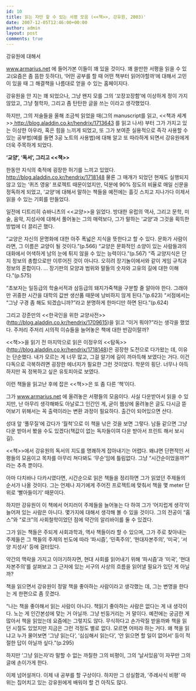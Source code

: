 ```yaml
---
id: 10
title: 읽는 자만 할 수 있는 서평 모음 (<<책>>, 강유원, 2003)'
date: 2007-12-05T12:46:00+00:00
author: admin
layout: post
comments: true
---
```



강유원에 대해서</STRONG>





<A href="http://www.armarius.net" target=_blank>www.armarius.net</A> 에 들어가본 이들이 꽤 있을 것이다. 꽤 쓸만한 서평을 읽을 수 있고(요즘은 좀 뜸한 듯하다), &#8216;어떤 공부를 할 때 어떤 책부터 읽어야할까&#8217;에 대해서 고민이 있을 때 그 해결책을 나름대로 얻을 수 있는 홈페이지다.





강유원을 안 지는 꽤 되었으나, 그냥 왠지 모를 그의 &#8216;꼬장꼬장함&#8217;에 이상하게 정이 가지 않았고, 그냥 철학자, 그리고 좀 탄탄한 글을 쓰는 이라고 생각했었다.





하지만, 그의 저술들을 올해 조금씩 읽었을 때(그의 manuscript를 읽고, <<책과 세계>><A href="http://blog.aladdin.co.kr/hendrix/1713643" target=_blank> http://blog.aladdin.co.kr/hendrix/1713643</A>&nbsp;를 읽고 나서) 부터 그가 가지고 있는 이상한 아우라, 혹은 힘을 느끼게 되었고, 또 그가 보여준 실용적으로 즉각 사용할 수 있는 공부법(예를 들면 3공 노트의 사용법)에 대해 알고 또 따라하게 되면서 강유원에게 더욱 주목하게 되었다.  



  


**&#8216;교양&#8217;, &#8216;독서&#8217;, 그리고 <<책>>**





한동안 지식의 축적에 굉장한 허기를 느끼고 있었다. <A href="http://blog.aladdin.co.kr/hendrix/1718148" target=_blank>http://blog.aladdin.co.kr/hendrix/1718148</A> 물론 그 매개가 되었던 현재도 실행되지 않고 있는 &#8216;퀴즈 영웅&#8217; 프로젝트 때문이었지만, 덕분에 90% 정도의 비율로 매일 신문을 정독하게 되었고, &#8216;교양&#8217;에 대해서 말하는 책들을 예전에는 흘깃 스치고 지나가다 이제서 읽을 수 있는 기회를 만들었다.





일전에 디트리히 슈바니츠의 <<교양>>을 읽었다. 방대한 유럽의 역사, 그리고 문학, 미술, 음악, 지성사에 대해서 풀어놓는 그의 매력보다, 그가 말하는 &#8216;교양&#8217;과 그것을 획득한 방법에 더 끌리곤 했다.





&#8220;교양은 자신의 문명화에 대한 아주 폭넓은 지식을 뜻한다고 할 수 있다. 문화가 사람이라면, 그 이름은 교양이 될 것이다.&#8221;(p.566) &#8220;교양은 문화적인 소양이 있는 사람들과의 대화에서 어색하게 남의 눈에 튀지 않을 수 있는 능력이다.&#8221;(p.567) &#8220;즉 교양지식은 단지 정보의 총합으로만 이루어진 것이 아니다. 오히려 장기놀이에서와 같이 게임 규칙과 정보의 혼합이다. &#8230; 장기판의 모양과 범위와 말들의 숫자와 고유의 길에 대한 이해다.&#8221;(p.575)





&#8220;초보자는 일등급의 학술서적과 삼등급의 돼지가죽책을 구분할 줄 알아야 한다. 그래야만 귀중한 시간을 대학의 값싼 생산품 때문에 낭비하지 않게 된다.&#8221;(p.623) &#8220;서점에서는 &#8220;그냥 구경 좀 해도 되겠습니까?&#8221;라고 분명하게 한마디만 하면 된다.&#8221;(p.624)





그리고 강준만의 <<한국인을 위한 교양사전>>(<A href="http://blog.aladdin.co.kr/hendrix/1709615" target=_blank>http://blog.aladdin.co.kr/hendrix/1709615</A>)을 읽고 &#8220;이거 뭐야?&#8221;라는 생각을 했었다. 주저리 주저리 시의적 이슈들을 늘어놓은 책에 대한 반감이랄까?





<<책>>을 읽기 전 마지막으로 읽은 이정우의 <<탐독>>(<A href="http://blog.aladdin.co.kr/hendrix/1718148" target=_blank>http://blog.aladdin.co.kr/hendrix/1718148</A>)은 굉장한 도전으로 다가왔는 데, 이유는 단순했다. 내가 모르는 게 너무 많고, 그걸 알기에 길이 까마득해 보였다는 거다. 이건 다독으로 극복하려면 굉장한 에너지가 필요한 그런 것이었다. 학문의 횡단. 너무나 아득하지만 꼭 정복하고 싶은 유토피아로 보였다.





이런 책들을 읽고난 후에 잡은 <<책>>은 또 좀 다른 &#8216;책&#8217;이다.





그가 <A href="http://www.armarius.net/" target=_blank>www.armarius.net</A> 에 올려놓은 서평들의 모음이다. 사실 다운받아서 읽을 수 있지만, 난 아무리 생각해봐도 아날로그 인간인 게, 굳이 웹상에 올려놓은 글도 다시금 뜯어보기 위해서는 꼭 출력이라는 변환 과정이 필요하다. 출간이 되어있으면 산다.





성대 앞 &#8216;풀무질&#8217;에 갔다가 &#8216;월척&#8217;으로 이 책을 낚은 것을 보면 그렇다. 남들 같으면 그냥 다운 받아서 봤을 수도 있겠다(책값이 없는 독자들이여 다운 받아서 프린트 해서 보시길).





<<책>>에서 강유원의 독서의 지도를 명쾌하게 잡아내기는 어렵다. 왜냐면 단편적인 서평들의 모음이고 목차를 아무리 쳐다봐도 &#8216;무순&#8217;임에 틀림없다. 그냥 &#8220;시간순이었을까?&#8221; 라는 추측 뿐이다.





아마 다치바나 다카시였다면, 시간순으로 읽은 책들을 정리하면 그가 읽었던 주제들의 순서가 나올 것이다. 그는 언제나 자기에게 주어진 프로젝트에 맞춰서 책을 몇 meter 단위로 &#8216;빨아들이기&#8217; 때문이다.





하지만 강유원이 이 책에서 어지러이 주제들을 늘어놓는 다 하여 그가 &#8216;어지럽게 생각&#8217;이 늘어져 있는 사람은 아니다. 몇가지에 대해서 생각해 볼 수 있을 것이다. 그의 전공이 &#8220;홉스&#8221;와 &#8220;로크&#8221;의 사회철학이었던 점에 약간의 알리바이를 둘 수 있겠다.





그가 읽는 책들은 주되게 사회과학과, 역사 책들이라 할 수 있으며, 그가 주로 찾아내는 주제들은 그 책들의 주제의 빈도에 따라 &#8216;파시즘&#8217;, &#8216;민족주의&#8217;, &#8216;현대자본주의&#8217;, &#8216;미국&#8217;, &#8216;서양 지성사&#8217; 등에 걸터있다.





약간의 맥락을 가지고 이야기하자면, 현대 사회를 읽어내기 위해 &#8216;파시즘&#8217;과 &#8216;미국&#8217;, &#8216;현대자본주의&#8217;를 살펴보고 그 근저에 있는 서구의 사상의 흐름을 읽어낼 필요가 있던 게 아닐까?





책을 읽으면서 강유원이 정말 책을 좋아하는 사람이라고 생각했는 데, 그는 변명을 한다는 게 한편으로 좀 웃겼다.





&#8220;나는 책을 좋아해서 읽는 사람이 아니다. 책읽기 좋아하는 사람은 없다는 게 내 생각이다. 노는 게 인간본성에 맞는 거 아닐까. 그냥 빈둥거리는 거 말이다. 예전에는 궁금한 게 많아서 책을 읽었는데 요즘에는 그렇지도 않다. 무식하다고 손가락질 받을까봐 책을 읽던 시절도 있었지만 지금은 그런 걱정도 별로 없다. 모르면 어떠랴 하는 거다. 왜 책을 읽냐고 누가 물어보면 &#8216;그냥 읽는다&#8217;, &#8216;심심해서 읽는다&#8217;, &#8216;안 읽으면 할 일이 없어서&#8217; 등이 적절한 답이 아닐까 싶다.&#8221;(p.295)





하지만 &#8216;그냥 읽는자&#8217;라 말할 수 없는 까칠한 그의 비평이, 그의 &#8216;날서있음&#8217;이 자꾸만 그의 글에 손이가게 한다.





이제 넘어설꺼다. 이제 내 공부를 할 구상이다. 하지만 그 성실함과, &#8216;주례사식 비평&#8217; 따위는 집어치고 있는 강유원에게 배워야 할 건 아직도 많다.</p>